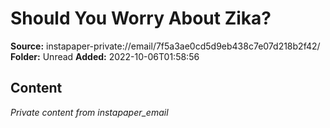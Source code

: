 # Should You Worry About Zika?

**Source:** instapaper-private://email/7f5a3ae0cd5d9eb438c7e07d218b2f42/
**Folder:** Unread
**Added:** 2022-10-06T01:58:56




## Content
*Private content from instapaper_email*
